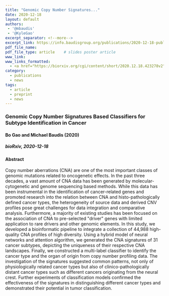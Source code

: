 ```yaml
---
title: "Genomic Copy Number Signatures..."
date: 2020-12-18
layout: default
authors:
 - '@mbaudis'
 - '@KyleGao'
excerpt_separator: <!--more-->
excerpt_link: https://info.baudisgroup.org/publications/2020-12-18-publication-Bo-classifiers/
pdf_file_name:
pdf_file_type: article    # slides poster article
www_link:
www_links_formatted:
  - <a href="https://biorxiv.org/cgi/content/short/2020.12.18.423278v2" target="_blank">[bioRxiv]</a>
category:
  - publications
  - news
tags:
  - article
  - preprint
  - news
---
```


### Genomic Copy Number Signatures Based Classifiers for Subtype Identification in Cancer
#### Bo Gao and Michael Baudis (2020)
##### bioRxiv, 2020-12-18
<!--more-->

#### Abstract

Copy number aberrations (CNA) are one of the most important classes of genomic mutations related to
oncogenetic effects. In the past three decades, a vast amount of CNA data has been generated by
molecular-cytogenetic and genome sequencing based methods. While this data has been instrumental
in the identification of cancer-related genes and promoted research into the relation between CNA
and histo-pathologically defined cancer types, the heterogeneity of source data and derived CNV
profiles pose great challenges for data integration and comparative analysis. Furthermore, a majority
of existing studies has been focused on the association of CNA to pre-selected "driver" genes with
limited application to rare drivers and other genomic elements. In this study, we developed a
bioinformatic pipeline to integrate a collection of 44,988 high-quality CNA profiles of high diversity.
Using a hybrid model of neural networks and attention algorithm, we generated the CNA signatures of
31 cancer subtypes, depicting the uniqueness of their respective CNA landscapes. Finally, we
constructed a multi-label classifier to identify the cancer type and the organ of origin from copy
number profiling data. The investigation of the signatures suggested common patterns, not only of
physiologically related cancer types but also of clinico-pathologically distant cancer types such as
different cancers originating from the neural crest. Further experiments of classification models
confirmed the effectiveness of the signatures in distinguishing different cancer types and demonstrated
their potential in tumor classification.
